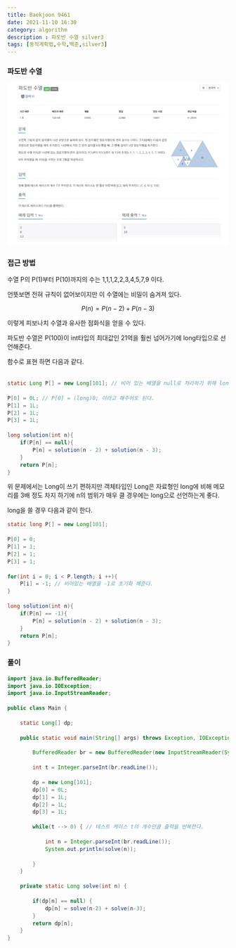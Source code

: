 ```yaml
---
title: Baekjoon 9461
date: 2021-11-10 16:30
category: algorithm
description : 파도반 수열 silver3
tags: [동적계획법,수학,백준,silver3]
---
```


### 파도반 수열

![Image Alt 텍스트](/assets/images/post/img-2021-11-10-01.jpg)

### 접근 방법

수열 P의 P(1)부터 P(10)까지의 수는 1,1,1,2,2,3,4,5,7,9 이다.

언뜻보면 전혀 규칙이 없어보이지만 이 수열에는 비밀이 숨겨져 있다.

$$P(n) = P(n-2) + P(n-3)$$

이렇게 피보나치 수열과 유사한 점화식을 얻을 수 있다.

파도반 수열은 P(100)이 int타입의 최대값인 21억을 훨씬 넘어가기에 long타입으로 선언해준다.

함수로 표현 하면 다음과 같다.

```java

static Long P[] = new Long[101]; // 비어 있는 배열을 null로 처리하기 위해 long이 아닌 Long으로 선언해준다.

P[0] = 0L; // P[0] = (long)0; 이라고 해주어도 된다.
P[1] = 1L;
P[2] = 1L;
P[3] = 1L;

long solution(int n){
	if(P[n] == null){
		P[n] = solution(n - 2) + solution(n - 3);
	}
	return P[n];
}
```

위 문제에서는 Long이 쓰기 편하지만 객체타입인 Long은 자료형인 long에 비해 메모리를 3배 정도 차지 하기에
n의 범위가 매우 클 경우에는 long으로 선언하는게 좋다.

long을 쓸 경우 다음과 같이 한다.

```java
static long P[] = new Long[101]; 

P[0] = 0;
P[1] = 1;
P[2] = 1;
P[3] = 1;

for(int i = 0; i < P.length; i ++){
	P[i] = -1; // 비어있는 배열을 -1로 초기화 해준다.
}

long solution(int n){
	if(P[n] == -1){
		P[n] = solution(n - 2) + solution(n - 3);
	}
	return P[n];
}
```


### 풀이

```java
import java.io.BufferedReader;
import java.io.IOException;
import java.io.InputStreamReader;

public class Main {
	
	static Long[] dp;
	
	public static void main(String[] args) throws Exception, IOException {
		
		BufferedReader br = new BufferedReader(new InputStreamReader(System.in));
		
		int t = Integer.parseInt(br.readLine());
		
		dp = new Long[101];
		dp[0] = 0L;
		dp[1] = 1L;
		dp[2] = 1L;
		dp[3] = 1L;
		
		while(t --> 0) { // 테스트 케이스 t의 개수만큼 출력을 반복한다.
			
			int n = Integer.parseInt(br.readLine());
			System.out.println(solve(n));
			
		}
	}

	private static Long solve(int n) {
		
		if(dp[n] == null) {
			dp[n] = solve(n-2) + solve(n-3);
		}
		return dp[n];
	}
}
```
